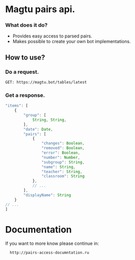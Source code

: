# Magtu pairs api.
### What does it do?
- Provides easy access to parsed pairs.
- Makes possible to create your own bot implementations.

## How to use?
### Do a request.
```sh
GET: https://magtu.bot/tables/latest
```
### Get a response.
```js
"items": [
    {
        "group": [
            String, String,
        ],
        "date": Date,
        "pairs": [
            {
                "changes": Boolean,
                "removed": Boolean,
                "error": Boolean,
                "number": Number,
                "subgroup": String,
                "name": String,
                "teacher": String,
                "classroom": String
            },
            // ...
        ],
        "displayName": String
    }
// ...
]
```
# Documentation
If you want to more know please continue in:
```sh
  http://pairs-access-documntation.ru
```
